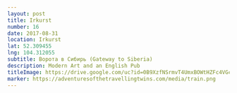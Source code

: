 ```yaml
---
layout: post
title: Irkurst
number: 16
date: 2017-08-31
location: Irkurst
lat: 52.309455
lng: 104.312055
subtitle: Ворота в Сибирь (Gateway to Siberia)
description: Modern Art and an English Pub
titleImage: https://drive.google.com/uc?id=0B9XzfNSrmvT4UmxBOWtHZFc4VGc
marker: https://adventuresofthetravellingtwins.com/media/train.png
---
```

